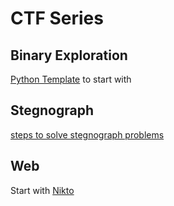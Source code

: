 # CTF Series

## Binary Exploration            

[Python Template](https://github.com/fweefwop/CTF-Bits-and-Bots/blob/master/binary%20exploitation/template.py) to start with                    

## Stegnograph           

[steps to solve stegnograph problems](https://github.com/fweefwop/CTF-Bits-and-Bots/blob/master/forensics/steps-to-solve-steganogrpahy.md)        

## Web            

Start with [Nikto](https://github.com/fweefwop/CTF-Bits-and-Bots/tree/master/web)                      
